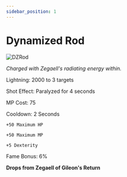 ```yaml
---
sidebar_position: 1
---
```


# Dynamized Rod

![DZRod](https://vwiki.valorserver.com/api/item/picture/dynamized%20rod)

<i>Charged with Zegaell's radiating energy within.</i>

Lightning: 2000 to 3 targets

Shot Effect: Paralyzed for 4 seconds

MP Cost: 75

Cooldown: 2 Seconds

    +50 Maximum HP
    
    +50 Maximum MP
    
    +5 Dexterity

Fame Bonus: 6%

**Drops from Zegaell of Gileon's Return**
